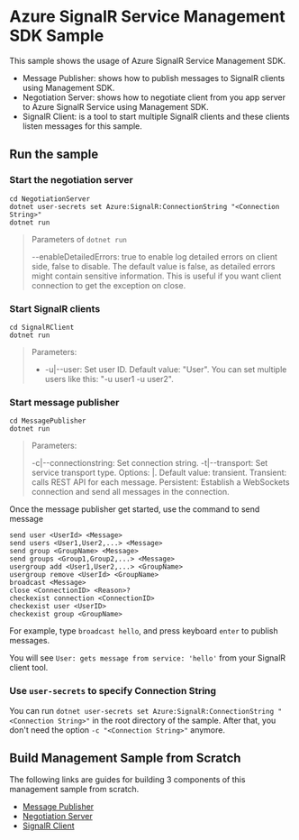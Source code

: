 Azure SignalR Service Management SDK Sample
=================================

This sample shows the usage of Azure SignalR Service Management SDK.

* Message Publisher: shows how to publish messages to SignalR clients using Management SDK.
* Negotiation Server: shows how to negotiate client from you app server to Azure SignalR Service using Management SDK.
* SignalR Client: is a tool to start multiple SignalR clients and these clients listen messages for this sample.

## Run the sample

### Start the negotiation server

```
cd NegotiationServer
dotnet user-secrets set Azure:SignalR:ConnectionString "<Connection String>"
dotnet run
```

>  Parameters of `dotnet run`
>
> --enableDetailedErrors: true to enable log detailed errors on client side, false to disable. The default value is false, as detailed errors might contain sensitive information. This is useful if you want client connection to get the exception on close.

### Start SignalR clients

```
cd SignalRClient
dotnet run
```

>  Parameters:
>
> - -u|--user: Set user ID. Default value: "User". You can set multiple users like this: "-u user1 -u user2".

### Start message publisher

```
cd MessagePublisher
dotnet run

```

> Parameters:
>
> -c|--connectionstring: Set connection string.
> -t|--transport: Set service transport type. Options: <transient>|<persistent>. Default value: transient. Transient: calls REST API for each message. Persistent: Establish a WebSockets connection and send all messages in the connection.

Once the message publisher get started, use the command to send message

```
send user <UserId> <Message>
send users <User1,User2,...> <Message>
send group <GroupName> <Message>
send groups <Group1,Group2,...> <Message>
usergroup add <User1,User2,...> <GroupName>
usergroup remove <UserId> <GroupName>
broadcast <Message>
close <ConnectionID> <Reason>?
checkexist connection <ConnectionID>
checkexist user <UserID>
checkexist group <GroupName>
```
 For example, type `broadcast hello`, and press keyboard `enter` to publish messages.

You will see `User: gets message from service: 'hello'` from your SignalR client tool.

### Use `user-secrets` to specify Connection String

You can run `dotnet user-secrets set Azure:SignalR:ConnectionString "<Connection String>"` in the root directory of the sample. After that, you don't need the option `-c "<Connection String>"` anymore.

## Build Management Sample from Scratch

The following links are guides for building 3 components of this management sample from scratch.

* [Message Publisher](./MessagePublisher/README.md)
* [Negotiation Server](./NegotiationServer/README.md)
* [SignalR Client](./SignalRClient/README.md)
